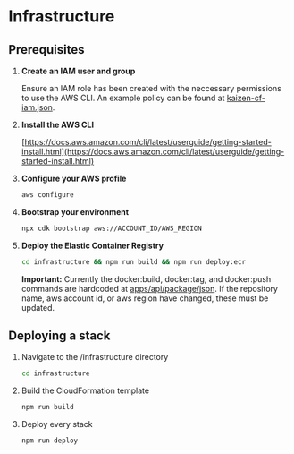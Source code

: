 # Infrastructure

## Prerequisites

1. **Create an IAM user and group**

   Ensure an IAM role has been created with the neccessary permissions to use the AWS CLI. An example policy can be found at [kaizen-cf-iam.json](./src/kaizen-cf-iam.json).

2. **Install the AWS CLI**

   [https://docs.aws.amazon.com/cli/latest/userguide/getting-started-install.html](https://docs.aws.amazon.com/cli/latest/userguide/getting-started-install.html)

3. **Configure your AWS profile**

   ```sh
   aws configure
   ```

4. **Bootstrap your environment**

   ```sh
   npx cdk bootstrap aws://ACCOUNT_ID/AWS_REGION
   ```

5. **Deploy the Elastic Container Registry**

   ```sh
   cd infrastructure && npm run build && npm run deploy:ecr
   ```

   **Important:** Currently the docker:build, docker:tag, and docker:push commands are hardcoded at [apps/api/package/json](../apps/api/package.json). If the repository name, aws account id, or aws region have changed, these must be updated.

## Deploying a stack

1. Navigate to the /infrastructure directory

   ```sh
   cd infrastructure
   ```

2. Build the CloudFormation template

   ```sh
   npm run build
   ```

3. Deploy every stack

   ```sh
   npm run deploy
   ```
